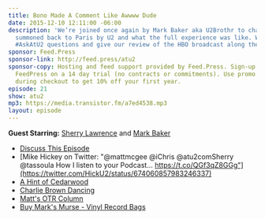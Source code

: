 ```yaml
---
title: Bono Made A Comment Like Awwww Dude
date: 2015-12-10 12:11:00 -06:00
description: 'We’re joined once again by Mark Baker aka U2Brothr to chat about getting
  summoned back to Paris by U2 and what the full experience was like. We answer your
  #AskAtU2 questions and give our review of the HBO broadcast along the way.'
sponsor: Feed.Press
sponsor-link: http://feed.press/atu2
sponsor-copy: Hosting and feed support provided by Feed.Press. Sign-up today and try
  FeedPress on a 14 day trial (no contracts or commitments). Use promo code "atu2"
  during checkout to get 10% off your first year.
episode: 21
show: atu2
mp3: https://media.transistor.fm/a7ed4538.mp3
layout: episode
---
```


**Guest Starring:**
[Sherry Lawrence](/people/sherry-lawrence) and  [Mark Baker](/people/mark-baker)



* [Discuss This Episode](https://www.reddit.com/r/Goodstuff_fm/comments/3w8ubu/the_atu2_podcast_21_bono_made_a_comment_like/)
* [Mike Hickey on Twitter: "@mattmcgee @iChris @atu2comSherry @tassoula How I listen to your Podcast... https://t.co/QGf3qZ8GGg"](https://twitter.com/HickU2/status/674060857983246337)
* [A Hint of Cedarwood](https://onedrive.live.com/?authkey=%21AD4RFEXFG4VvtCw&cid=07BCBDDAAC8EB1AF&id=7BCBDDAAC8EB1AF%218498&parId=7BCBDDAAC8EB1AF%211224&o=OneUp)
* [Charlie Brown Dancing](https://www.filepicker.io/api/file/TASfwYZQ6uL4LZv9vRz7)
* [Matt's OTR Column](http://www.atu2.com/news/column-off-the-record--vol-15-700.html)
* [Buy Mark's Murse - Vinyl Record Bags](http://www.thesongbag.com/)
